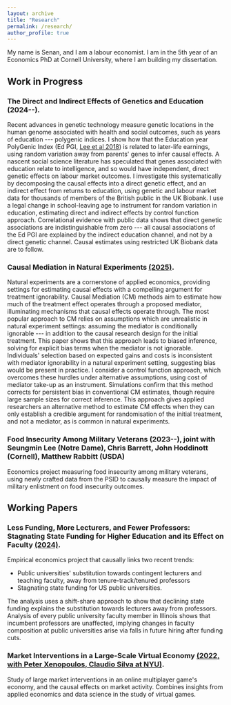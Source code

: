 ```yaml
---
layout: archive
title: "Research"
permalink: /research/
author_profile: true
---
```


My name is Senan, and I am a labour economist.
I am in the 5th year of an Economics PhD at Cornell University, where I am building my dissertation.

## Work in Progress

### The Direct and Indirect Effects of Genetics and Education (2024--).

Recent advances in genetic technology measure genetic locations in the human genome associated with health and social outcomes, such as years of education --- polygenic indices.
I show how that the Education year PolyGenic Index (Ed PGI, [Lee et al 2018](https://doi.org/10.1038/s41588-018-0147-3)) is related to later-life earnings, using random variation away from parents' genes to infer causal effects.
A nascent social science literature has speculated that genes associated with education relate to intelligence, and so would have independent, direct genetic effects on labour market outcomes.
I investigate this systematically by decomposing the causal effects into a direct genetic effect, and an indirect effect from returns to education, using genetic and labour market data for thousands of members of the British public in the UK Biobank.
I use a legal change in school-leaving age to instrument for random variation in education, estimating direct and indirect effects by control function approach.
Correlational evidence with public data shows that direct genetic associations are indistinguishable from zero --- all causal associations of the Ed PGI are explained by the indirect education channel, and not by a direct genetic channel.
Causal estimates using restricted UK Biobank data are to follow.

### Causal Mediation in Natural Experiments [(2025)](https://github.com/shoganhennessy/mediation-natural-experiment/blob/main/mediation-natural-experiment-2025.pdf).

Natural experiments are a cornerstone of applied economics, providing settings for estimating causal effects with a compelling argument for treatment ignorability.
Causal Mediation (CM) methods aim to estimate how much of the treatment effect operates through a proposed mediator, illuminating mechanisms that causal effects operate through.
The most popular approach to CM relies on assumptions which are unrealistic in natural experiment settings: assuming the mediator is conditionally ignorable --- in addition to the causal research design for the initial treatment.
This paper shows that this approach leads to biased inference, solving for explicit bias terms when the mediator is not ignorable.
Individuals' selection based on expected gains and costs is inconsistent with mediator ignorability in a natural experiment setting, suggesting bias would be present in practice.
I consider a control function approach, which overcomes these hurdles under alternative assumptions, using cost of mediator take-up as an instrument.
Simulations confirm that this method corrects for persistent bias in conventional CM estimates, though require large sample sizes for correct inference.
This approach gives applied researchers an alternative method to estimate CM effects when they can only establish a credible argument for randomisation of the initial treatment, and not a mediator, as is common in natural experiments.

### Food Insecurity Among Military Veterans (2023--), joint with Seungmin Lee (Notre Dame), Chris Barrett, John Hoddinott (Cornell), Matthew Rabbitt (USDA)

Economics project measuring food insecurity among military veterans, using newly crafted data from the PSID to causally measure the impact of military enlistment on food insecurity outcomes.


## Working Papers

### Less Funding, More Lecturers, and Fewer Professors: Stagnating State Funding for Higher Education and its Effect on Faculty [(2024)](https://github.com/shoganhennessy/state-funding-faculty/blob/main/.state-funding-faculty-2024.pdf).

Empirical economics project that causally links two recent trends:

- Public universities' substitution towards contingent lecturers and teaching faculty, away from tenure-track/tenured professors
- Stagnating state funding for US public universities.

The analysis uses a shift-share approach to show that declining state funding explains the substitution towards lecturers away from professors.
Analysis of every public university faculty member in Illinois shows that incumbent professors are unaffected, implying changes in faculty composition at public universities arise via falls in future hiring after funding cuts.

### Market Interventions in a Large-Scale Virtual Economy [(2022, with Peter Xenopoulos, Claudio Silva at NYU)](https://doi.org/10.48550/arXiv.2210.07970).

Study of large market interventions in an online multiplayer game's economy, and the causal effects on market activity.
Combines insights from applied economics and data science in the study of virtual games.
